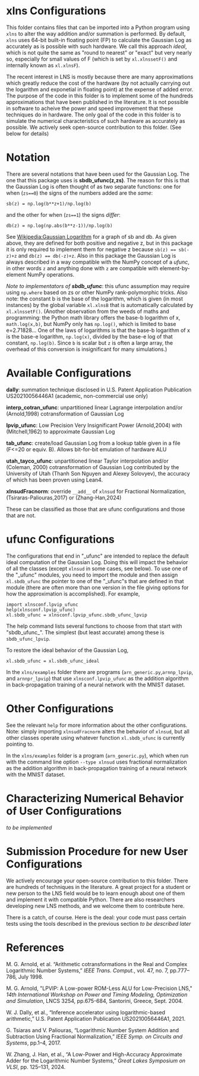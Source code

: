 # xlns Configurations

This folder contains files that can be imported into a Python program using ``xlns`` to alter the way addition and/or summation is performed.  By default,  ``xlns`` uses 64-bit built-in floating point (FP) to calculate the Gaussian Log as accurately as is possible with such hardware.  We call this approach _ideal_, which is not quite the same as "round to nearest" or "exact" but very nearly so, especially for small values of F (which is set by ``xl.xlnssetF()`` and internally known as ``xl.xlnsF``).  

The recent interest in LNS is mostly because there are many approximations which greatly reduce the cost of the hardware (by not actually carrying out the logarithm and exponetial in floating point) at the expense of added error.  The purpose of the code in this folder is to implement some of the hundreds approximations that have been published in the literature.  It is not possible in software to acheive the power and speed improvement that these techniques do in hardware.  The only goal of the code in this folder is to simulate the numerical characteristics of such hardware as accurately as possible.  We actively seek open-source contribution to this folder. (See below for details)

# Notation

There are several notations that have been used for the Gaussian Log.  The one that this package uses is __sbdb_ufunc(z,zs)__.  The reason for this is that the Gaussian Log is often thought of as two separate functions:  one for when (``zs==0``) the signs of the numbers added are the _same_:
```
sb(z) = np.log(b**z+1)/np.log(b)
```
and the other for when (``zs==1``) the signs _differ_:
```
db(z) = np.log(np.abs(b**z-1))/np.log(b)
```
See [Wikipedia:Gaussian Logarithm](https://en.wikipedia.org/wiki/Gaussian_logarithm) for a graph of sb and db. 
As given above, they are defined for both positive and negative z, but in this package it is only required to implement them for negative z because ``sb(z) == sb(-z)+z`` and ``db(z) == db(-z)+z``. Also in this package the Gaussian Log is always described in a way compatible with the NumPy concept of a _ufunc_, in other words ``z`` and anything done with ``z`` are compatible with element-by-element NumPy operations.  

_Note to implementators of __sbdb_ufunc___: this ufunc assumption may require using ``np.where`` based on zs or other NumPy rank-polymorphic tricks.  Also note: the constant b is the base of the logarithm, which is given (in most instances) by the global variable ``xl.xlnsB`` that is automatically calculated by ``xl.xlnssetF()``.  (Another observation from the weeds of maths and programming:  the Python math library offers the base-b logarithm of x, ``math.log(x,b)``, but NumPy only has ``np.log()``, which is limited to base e=2.71828...  One of the laws of logarithms is that the base-b logarithm of x is the base-e logarithm, ``np.log(x)``, divided by the base-e log of that constant, ``np.log(b)``. Since ``b`` is scalar but ``z`` is often a large array, the overhead of this conversion is insignificant for many simulations.) 

# Available Configurations

__dally__: summation technique disclosed in U.S. Patent Application Publication US20210056446A1 (academic, non-commercial use only)

__interp_cotran_ufunc__: unpartitioned linear Lagrange interpolation and/or (Arnold,1998) cotransformation of Gaussian Log

__lpvip_ufunc__: Low Precision Very Insignificant Power (Arnold,2004) with (Mitchell,1962) to approximate Gaussian Log 

__tab_ufunc__: create/load Gaussian Log from a lookup table given in a file (F<=20 or equiv. B).  Allows bit-for-bit emulation of hardware ALU

__utah_tayco_ufunc__: unpartitioned linear Taylor interpolation and/or (Coleman, 2000) cotransformation of Gaussian Log contributed by the University of Utah (Thanh Son Nguyen and Alexey Solovyev), the accuracy of which has been proven using Lean4. 

__xlnsudFracnorm__: override ``__add__`` of ``xlnsud`` for Fractional Normalization, (Tsiraras-Paliouras,2017) or (Zhang-Han,2024) 

These can be classified as those that are ufunc configurations and those that are not.

# ufunc Configurations

The configurations that end in "_ufunc" are intended to replace the default ideal computation of the Gaussian Log.  Doing this will impact the behavior of all the classes (except ``xlnsud`` in some cases, see below).  To use one of the "_ufunc" modules, you need to import the module and then assign ``xl.sbdb_ufunc`` the pointer to one of the "_ufunc"s that are defined in that module (there are often more than one version in the file giving options for how the approximation is accomplished). For example,
```
import xlnsconf.lpvip_ufunc
help(xlnsconf.lpvip_ufunc)
xl.sbdb_ufunc = xlnsconf.lpvip_ufunc.sbdb_ufunc_lpvip
```
The help command lists several functions to choose from that start with "sbdb_ufunc_".  The simplest (but least accurate) among these is ``sbdb_ufunc_lpvip``.

To restore the ideal behavior of the Gaussian Log,
```
xl.sbdb_ufunc = xl.sbdb_ufunc_ideal
```
In the ``xlns/examples`` folder there are programs (``arn_generic.py``,``arnnp_lpvip``, and ``arnnpr_lpvip``) that use ``xlnsconf.lpvip_ufunc`` as the addition algorithm in back-propagation training of a neural network with the MNIST dataset.

# Other Configurations

See the relevant ``help`` for more information about the other configurations.
Note: simply importing ``xlnsudFracnorm`` alters the behavior of ``xlnsud``, but all other classes operate using whatever function ``xl.sbdb_ufunc`` is currently pointing to.

In the ``xlns/examples`` folder is a program (``arn_generic.py``), which when run with the command line option ``--type xlnsud`` uses fractional normalization as the addition algorithm in back-propagation training of a neural network with the MNIST dataset.

# Characterizing Numerical Behavior of User Configurations

_to be implemented_

# Submission Procedure for new User Configurations

We actively encourage your open-source contribution to this folder. There are hundreds of techniques in the literature.  A great project for a student or new person to the LNS field would be to learn enough about one of them and implement it with compatible Python.  There are also researchers developing new LNS methods, and we welcome them to contribute here.

There is a catch, of course.  Here is the deal: your code must pass certain tests using the tools described in the previous section 
 _to be described later_ 

 # References

M. G. Arnold, et al. “Arithmetic cotransformations in the Real and
Complex Logarithmic Number Systems,” _IEEE Trans. Comput._, vol. 47,
no. 7, pp.777–786, July 1998.


M. G. Arnold, "LPVIP: A Low-power ROM-Less ALU for Low-Precision LNS," 
_14th International Workshop on Power and Timing Modeling, Optimization and Simulation_,
LNCS 3254, pp.675-684, Santorini, Greece, Sept. 2004.

W. J. Dally, et al., “Inference accelerator using logarithmic-based arithmetic,” 
U.S. Patent Application Publication US20210056446A1, 2021.

G. Tsiaras and V. Paliouras, “Logarithmic Number System Addition and
Subtraction Using Fractional Normalization,” 
_IEEE Symp. on Circuits and Systems_, pp.1–4, 2017.

W. Zhang, J. Han, et al., “A Low-Power and High-Accuracy Approximate Adder
for the Logarithmic Number Systems,” _Great Lakes Symposium on VLSI_, pp. 125–131, 2024.



